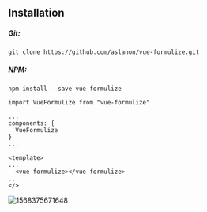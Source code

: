 ## Installation

##### Git:

```
git clone https://github.com/aslanon/vue-formulize.git
```

##### NPM: 

```
npm install --save vue-formulize
```

```
import VueFormulize from "vue-formulize"
```

```
...
components: {
  VueFormulize
}
...

<template>
...
  <vue-formulize></vue-formulize>
...
</>
```



![1568375671648](/home/onur/.config/Typora/typora-user-images/1568375671648.png)
